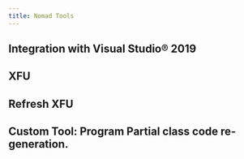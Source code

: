 ```yaml
---
title: Nomad Tools
---
```


## Integration with Visual Studio&reg; 2019

## XFU

## Refresh XFU

## Custom Tool: Program Partial class code re-generation.

